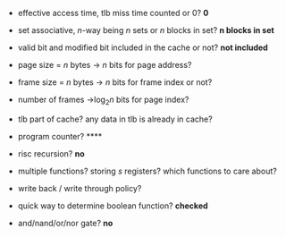 - effective access time, tlb miss time counted or 0? **0**
- set associative, $n$-way being $n$ sets or $n$ blocks in set? **n blocks in set**
- valid bit and modified bit included in the cache or not? **not included**

- page size = $n$ bytes -> $n$ bits for page address?
- frame size = $n$ bytes -> $n$ bits for frame index or not?
- number of frames ->$\log_2{n}$ bits for page index?
- tlb part of cache? any data in tlb is already in cache?

- program counter? ****
- risc recursion? **no**
- multiple functions? storing $s$ registers? which functions to care about?

- write back / write through policy?
- quick way to determine boolean function? **checked**
- and/nand/or/nor gate? **no**
